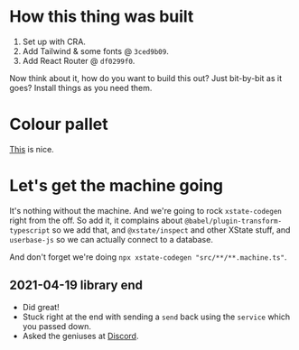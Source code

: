 # How this thing was built

1. Set up with CRA.
2. Add Tailwind & some fonts @ `3ced9b09`.
3. Add React Router @ `df0299f0`.

Now think about it, how do you want to build this out? Just bit-by-bit as it
goes? Install things as you need them.

# Colour pallet

[This](https://colordesigner.io/#DC3522-D9CB9E-374140-2A2C2B-BDC3C7) is nice.

# Let's get the machine going

It's nothing without the machine. And we're going to rock `xstate-codegen` right
from the off. So add it, it complains about `@babel/plugin-transform-typescript`
so we add that, and `@xstate/inspect` and other XState stuff, and `userbase-js`
so we can actually connect to a database.

And don't forget we're doing `npx xstate-codegen "src/**/**.machine.ts"`.

## 2021-04-19 library end

- Did great!
- Stuck right at the end with sending a `send` back using the `service` which you passed down.
- Asked the geniuses at
  [Discord](https://discord.com/channels/795785288994652170/809564589880639548/833568586861379594).
